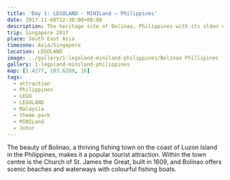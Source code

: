 ```yaml
---
title: 'Day 1: LEGOLAND - MINILand – Philippines'
date: 2017-11-08T12:30:00+08:00
description: The heritage site of Bolinao, Philippines with its olden church surrounded by heritage houses - all built with millions of LEGO® bricks!
trip: Singapore 2017
place: South East Asia
timezone: Asia/Singapore
location: LEGOLAND
image: ../gallery/1-legoland-miniland-philippines/Bolinao Phillipines (1).jpeg
gallery: 1-legoland-miniland-philippines
map: [1.4277, 103.6289, 16]
tags:
  - attraction
  - Philippines
  - LEGO
  - LEGOLAND
  - Malaysia
  - theme park
  - MINILand
  - Johor
---
```


The beauty of Bolinao, a thriving fishing town on the coast of Luzon Island in the Philippines, makes it a popular tourist attraction. Within the town centre is the Church of St. James the Great, built in 1609, and Bolinao offers scenic beaches and waterways with colourful fishing boats.
